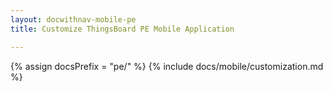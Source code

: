 ```yaml
---
layout: docwithnav-mobile-pe
title: Customize ThingsBoard PE Mobile Application

---
```


{% assign docsPrefix = "pe/" %}
{% include docs/mobile/customization.md %}
